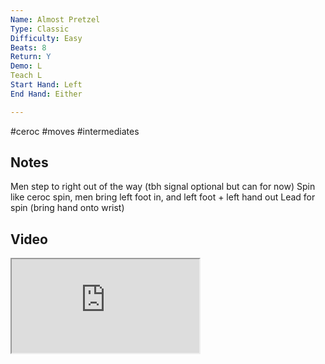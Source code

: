 ```yaml
---
Name: Almost Pretzel
Type: Classic
Difficulty: Easy
Beats: 8
Return: Y
Demo: L
Teach L
Start Hand: Left
End Hand: Either

---
```

#ceroc #moves #intermediates
## Notes
Men step to right out of the way (tbh signal optional but can for now)
Spin like ceroc spin, men bring left foot in, and left foot + left hand out
Lead for spin (bring hand onto wrist)

## Video
<iframe allowfullscreen autoplay="false" src="https://www.network.ceroc.com/Teachers/DanceMoves/CurrentLibrary/Video/16AlmostPretzel.mp4" />

## Top Tips

#### Style
Look at partner
Posture &amp; Arms
Men can spin too

#### Shape & Feel


#### Safety
Spin (move with ladies)
Stretch away (don’t over pull/step)

#### Timing


### Men

### Ladies

## Safety & Technique
### Men

### Ladies

## Style & Flow


### Men

### Ladies


